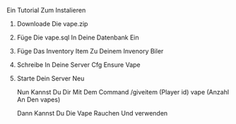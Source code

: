 Ein Tutorial Zum Instalieren

1. Downloade Die vape.zip

2. Füge Die vape.sql In Deine Datenbank Ein

3. Füge Das Inventory Item Zu Deinem Invenory Biler

4. Schreibe In Deine Server Cfg Ensure Vape

5. Starte Dein Server Neu

   Nun Kannst Du Dir Mit Dem Command /giveitem (Player id) vape (Anzahl An Den vapes)

   Dann Kannst Du Die Vape Rauchen Und verwenden
